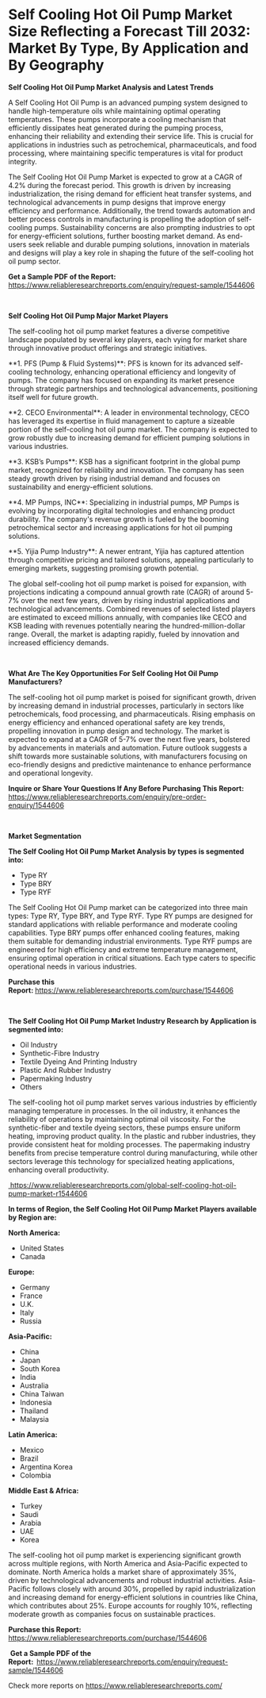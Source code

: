 <p><h1>Self Cooling Hot Oil Pump Market Size Reflecting a Forecast Till 2032: Market By Type, By Application and By Geography</h1></p><p><strong>Self Cooling Hot Oil Pump Market Analysis and Latest Trends</strong></p>
<p><p>A Self Cooling Hot Oil Pump is an advanced pumping system designed to handle high-temperature oils while maintaining optimal operating temperatures. These pumps incorporate a cooling mechanism that efficiently dissipates heat generated during the pumping process, enhancing their reliability and extending their service life. This is crucial for applications in industries such as petrochemical, pharmaceuticals, and food processing, where maintaining specific temperatures is vital for product integrity.</p><p>The Self Cooling Hot Oil Pump Market is expected to grow at a CAGR of 4.2% during the forecast period. This growth is driven by increasing industrialization, the rising demand for efficient heat transfer systems, and technological advancements in pump designs that improve energy efficiency and performance. Additionally, the trend towards automation and better process controls in manufacturing is propelling the adoption of self-cooling pumps. Sustainability concerns are also prompting industries to opt for energy-efficient solutions, further boosting market demand. As end-users seek reliable and durable pumping solutions, innovation in materials and designs will play a key role in shaping the future of the self-cooling hot oil pump sector.</p></p>
<p><strong>Get a Sample PDF of the Report:&nbsp;</strong> <a href="https://www.reliableresearchreports.com/enquiry/request-sample/1544606?utm_campaign=3213&utm_medium=2&utm_source=Github&utm_content=ia&utm_term=11042025&utm_id=self-cooling-hot-oil-pump">https://www.reliableresearchreports.com/enquiry/request-sample/1544606</a></p>
<p>&nbsp;</p>
<p><strong>Self Cooling Hot Oil Pump Major Market Players</strong></p>
<p><p>The self-cooling hot oil pump market features a diverse competitive landscape populated by several key players, each vying for market share through innovative product offerings and strategic initiatives.</p><p>**1. PFS (Pump & Fluid Systems)**: PFS is known for its advanced self-cooling technology, enhancing operational efficiency and longevity of pumps. The company has focused on expanding its market presence through strategic partnerships and technological advancements, positioning itself well for future growth.</p><p>**2. CECO Environmental**: A leader in environmental technology, CECO has leveraged its expertise in fluid management to capture a sizeable portion of the self-cooling hot oil pump market. The company is expected to grow robustly due to increasing demand for efficient pumping solutions in various industries.</p><p>**3. KSB’s Pumps**: KSB has a significant footprint in the global pump market, recognized for reliability and innovation. The company has seen steady growth driven by rising industrial demand and focuses on sustainability and energy-efficient solutions.</p><p>**4. MP Pumps, INC**: Specializing in industrial pumps, MP Pumps is evolving by incorporating digital technologies and enhancing product durability. The company's revenue growth is fueled by the booming petrochemical sector and increasing applications for hot oil pumping solutions.</p><p>**5. Yijia Pump Industry**: A newer entrant, Yijia has captured attention through competitive pricing and tailored solutions, appealing particularly to emerging markets, suggesting promising growth potential.</p><p>The global self-cooling hot oil pump market is poised for expansion, with projections indicating a compound annual growth rate (CAGR) of around 5-7% over the next few years, driven by rising industrial applications and technological advancements. Combined revenues of selected listed players are estimated to exceed millions annually, with companies like CECO and KSB leading with revenues potentially nearing the hundred-million-dollar range. Overall, the market is adapting rapidly, fueled by innovation and increased efficiency demands.</p></p>
<p>&nbsp;</p>
<p><strong>What Are The Key Opportunities For Self Cooling Hot Oil Pump Manufacturers?</strong></p>
<p><p>The self-cooling hot oil pump market is poised for significant growth, driven by increasing demand in industrial processes, particularly in sectors like petrochemicals, food processing, and pharmaceuticals. Rising emphasis on energy efficiency and enhanced operational safety are key trends, propelling innovation in pump design and technology. The market is expected to expand at a CAGR of 5-7% over the next five years, bolstered by advancements in materials and automation. Future outlook suggests a shift towards more sustainable solutions, with manufacturers focusing on eco-friendly designs and predictive maintenance to enhance performance and operational longevity.</p></p>
<p><strong>Inquire or Share Your Questions If Any Before Purchasing This Report:</strong> <a href="https://www.reliableresearchreports.com/enquiry/pre-order-enquiry/1544606?utm_campaign=3213&utm_medium=2&utm_source=Github&utm_content=ia&utm_term=11042025&utm_id=self-cooling-hot-oil-pump">https://www.reliableresearchreports.com/enquiry/pre-order-enquiry/1544606</a></p>
<p>&nbsp;</p>
<p><strong>Market Segmentation</strong></p>
<p><strong>The Self Cooling Hot Oil Pump Market Analysis by types is segmented into:</strong></p>
<p><ul><li>Type RY</li><li>Type BRY</li><li>Type RYF</li></ul></p>
<p><p>The Self Cooling Hot Oil Pump market can be categorized into three main types: Type RY, Type BRY, and Type RYF. Type RY pumps are designed for standard applications with reliable performance and moderate cooling capabilities. Type BRY pumps offer enhanced cooling features, making them suitable for demanding industrial environments. Type RYF pumps are engineered for high efficiency and extreme temperature management, ensuring optimal operation in critical situations. Each type caters to specific operational needs in various industries.</p></p>
<p><strong>Purchase this Report:&nbsp;</strong><a href="https://www.reliableresearchreports.com/purchase/1544606?utm_campaign=3213&utm_medium=2&utm_source=Github&utm_content=ia&utm_term=11042025&utm_id=self-cooling-hot-oil-pump">https://www.reliableresearchreports.com/purchase/1544606</a></p>
<p>&nbsp;</p>
<p><strong>The Self Cooling Hot Oil Pump Market Industry Research by Application is segmented into:</strong></p>
<p><ul><li>Oil Industry</li><li>Synthetic-Fibre Industry</li><li>Textile Dyeing And Printing Industry</li><li>Plastic And Rubber Industry</li><li>Papermaking Industry</li><li>Others</li></ul></p>
<p><p>The self-cooling hot oil pump market serves various industries by efficiently managing temperature in processes. In the oil industry, it enhances the reliability of operations by maintaining optimal oil viscosity. For the synthetic-fiber and textile dyeing sectors, these pumps ensure uniform heating, improving product quality. In the plastic and rubber industries, they provide consistent heat for molding processes. The papermaking industry benefits from precise temperature control during manufacturing, while other sectors leverage this technology for specialized heating applications, enhancing overall productivity.</p></p>
<p><a href="https://www.reliableresearchreports.com/global-self-cooling-hot-oil-pump-market-r1544606?utm_campaign=3213&utm_medium=2&utm_source=Github&utm_content=ia&utm_term=11042025&utm_id=self-cooling-hot-oil-pump">&nbsp;https://www.reliableresearchreports.com/global-self-cooling-hot-oil-pump-market-r1544606</a></p>
<p><strong>In terms of Region, the Self Cooling Hot Oil Pump Market Players available by Region are:</strong></p>
<p>
    <p> <strong> North America: </strong>
        <ul>
            <li>United States</li>
            <li>Canada</li>
        </ul>
        </p> 
    <p> <strong> Europe: </strong>
        <ul>
            <li>Germany</li>
            <li>France</li>
            <li>U.K.</li>
            <li>Italy</li>
            <li>Russia</li>
        </ul>
        </p> 
    <p> <strong> Asia-Pacific: </strong>
        <ul>
            <li>China</li>
            <li>Japan</li>
            <li>South Korea</li>
            <li>India</li>
            <li>Australia</li>
            <li>China Taiwan</li>
            <li>Indonesia</li>
            <li>Thailand</li>
            <li>Malaysia</li>
        </ul>
        </p> 
    <p> <strong> Latin America: </strong>
        <ul>
            <li>Mexico</li>
            <li>Brazil</li>
            <li>Argentina Korea</li>
            <li>Colombia</li>
        </ul>
        </p> 
    <p> <strong> Middle East & Africa: </strong>
        <ul>
            <li>Turkey</li>
            <li>Saudi</li>
            <li>Arabia</li>
            <li>UAE</li>
            <li>Korea</li>
        </ul>
    </p>
    </p>
<p><p>The self-cooling hot oil pump market is experiencing significant growth across multiple regions, with North America and Asia-Pacific expected to dominate. North America holds a market share of approximately 35%, driven by technological advancements and robust industrial activities. Asia-Pacific follows closely with around 30%, propelled by rapid industrialization and increasing demand for energy-efficient solutions in countries like China, which contributes about 25%. Europe accounts for roughly 10%, reflecting moderate growth as companies focus on sustainable practices.</p></p>
<p><strong>Purchase this Report: </strong><a href="https://www.reliableresearchreports.com/purchase/1544606?utm_campaign=3213&utm_medium=2&utm_source=Github&utm_content=ia&utm_term=11042025&utm_id=self-cooling-hot-oil-pump">https://www.reliableresearchreports.com/purchase/1544606</a></p>
<p>&nbsp;<strong>Get a Sample PDF of the Report:&nbsp;&nbsp;</strong><a href="https://www.reliableresearchreports.com/enquiry/request-sample/1544606?utm_campaign=3213&utm_medium=2&utm_source=Github&utm_content=ia&utm_term=11042025&utm_id=self-cooling-hot-oil-pump">https://www.reliableresearchreports.com/enquiry/request-sample/1544606</a></p>
<p><strong></strong></p>
<p>Check more reports on <a href="https://www.reliableresearchreports.com/?utm_campaign=3213&utm_medium=2&utm_source=Github&utm_content=ia&utm_term=11042025&utm_id=self-cooling-hot-oil-pump">https://www.reliableresearchreports.com/</a></p>